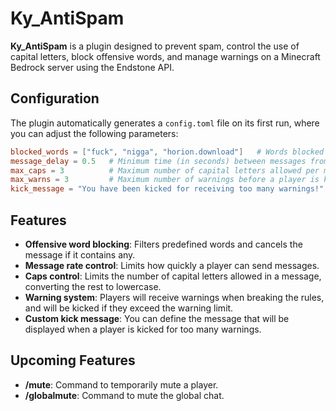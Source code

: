 # Ky_AntiSpam

**Ky_AntiSpam** is a plugin designed to prevent spam, control the use of capital letters, block offensive words, and manage warnings on a Minecraft Bedrock server using the Endstone API.

## Configuration

The plugin automatically generates a `config.toml` file on its first run, where you can adjust the following parameters:

```toml
blocked_words = ["fuck", "nigga", "horion.download"]   # Words blocked in chat.
message_delay = 0.5   # Minimum time (in seconds) between messages from the same player.
max_caps = 3          # Maximum number of capital letters allowed per message.
max_warns = 3         # Maximum number of warnings before a player is kicked.
kick_message = "You have been kicked for receiving too many warnings!"   # Message shown when a player is kicked for exceeding warnings.
```

## Features

- **Offensive word blocking**: Filters predefined words and cancels the message if it contains any.
- **Message rate control**: Limits how quickly a player can send messages.
- **Caps control**: Limits the number of capital letters allowed in a message, converting the rest to lowercase.
- **Warning system**: Players will receive warnings when breaking the rules, and will be kicked if they exceed the warning limit.
- **Custom kick message**: You can define the message that will be displayed when a player is kicked for too many warnings.

## Upcoming Features

- **/mute**: Command to temporarily mute a player.
- **/globalmute**: Command to mute the global chat.

